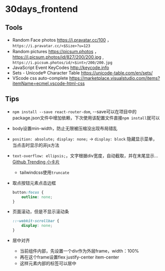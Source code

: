 # 30days_frontend



## Tools
- Random Face photos https://i.pravatar.cc/100 ，`https://i.pravatar.cc/<$Size>?u=123` 
- Random pictures https://picsum.photos ， https://i.picsum.photos/id/827/200/200.jpg , `https://i.picsum.photos/id/<$int>/200/200.jpg`
- JavaScript Event KeyCodes http://keycode.info
- Sets - Unicode® Character Table https://unicode-table.com/en/sets/
- VScode css auto-complete https://marketplace.visualstudio.com/items?itemName=ecmel.vscode-html-css


## Tips

- `npm install --save react-router-dom`, --save可以在项目中的package.json文件中增加依赖，下次使用该配置文件直接`npm install`就可以
- body设置min-width，防止无限被压缩没出现布局错乱
- `position: absolute; display: none;`  -> `display: block` 隐藏显示菜单，当点击时显示的非js方法
- `text-overflow: ellipsis;`，文字根据div宽度，自动截取，并在末尾显示... [Github Trending 小卡片](https://github.com/davidkorea/30days_frontend/tree/master/06_hackerNews)
  - tailwindcss使用`truncate`
- 取点按钮元素点击边框
  ```css
  button:focus {
      outline: none;
  }
  ```
- 页面滚动，但是不显示滚动条
  ```css
  ::-webkit-scrollbar {
      display: none;
  }
  ```

- 居中对齐
  - 当前组件内部，先设置一个div作为外层frame，width：100%
  - 再在这个frame设置flex justify-center item-center
  - 这样元素内部的标签可以居中



